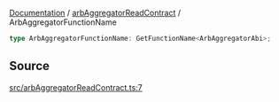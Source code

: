 [Documentation](../../README.md) / [arbAggregatorReadContract](../README.md) / ArbAggregatorFunctionName

```ts
type ArbAggregatorFunctionName: GetFunctionName<ArbAggregatorAbi>;
```

## Source

[src/arbAggregatorReadContract.ts:7](https://github.com/anegg0/arbitrum-orbit-sdk/blob/8d986d322aefb470a79fa3dc36918f72097df8c1/src/arbAggregatorReadContract.ts#L7)
